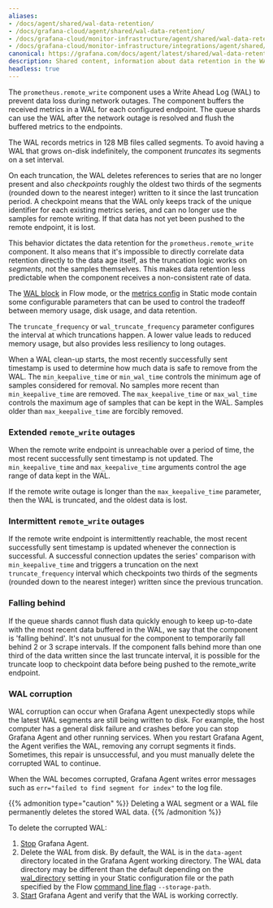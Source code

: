 ```yaml
---
aliases:
- /docs/agent/shared/wal-data-retention/
- /docs/grafana-cloud/agent/shared/wal-data-retention/
- /docs/grafana-cloud/monitor-infrastructure/agent/shared/wal-data-retention/
- /docs/grafana-cloud/monitor-infrastructure/integrations/agent/shared/wal-data-retention/
canonical: https://grafana.com/docs/agent/latest/shared/wal-data-retention/
description: Shared content, information about data retention in the WAL
headless: true
---
```


The `prometheus.remote_write` component uses a Write Ahead Log (WAL) to prevent
data loss during network outages. The component buffers the received metrics in
a WAL for each configured endpoint. The queue shards can use the WAL after the
network outage is resolved and flush the buffered metrics to the endpoints.

The WAL records metrics in 128 MB files called segments. To avoid having a WAL
that grows on-disk indefinitely, the component _truncates_ its segments on a
set interval.

On each truncation, the WAL deletes references to series that are no longer
present and also _checkpoints_ roughly the oldest two thirds of the segments
(rounded down to the nearest integer) written to it since the last truncation
period. A checkpoint means that the WAL only keeps track of the unique
identifier for each existing metrics series, and can no longer use the samples
for remote writing. If that data has not yet been pushed to the remote
endpoint, it is lost.

This behavior dictates the data retention for the `prometheus.remote_write`
component. It also means that it's impossible to directly correlate data
retention directly to the data age itself, as the truncation logic works on
_segments_, not the samples themselves. This makes data retention less
predictable when the component receives a non-consistent rate of data.

The [WAL block][] in Flow mode, or the [metrics config][] in Static mode
contain some configurable parameters that can be used to control the tradeoff
between memory usage, disk usage, and data retention.

The `truncate_frequency` or `wal_truncate_frequency` parameter configures the
interval at which truncations happen. A lower value leads to reduced memory
usage, but also provides less resiliency to long outages.

When a WAL clean-up starts, the most recently successfully sent timestamp is
used to determine how much data is safe to remove from the WAL.
The `min_keepalive_time` or `min_wal_time` controls the minimum age of samples
considered for removal. No samples more recent than `min_keepalive_time` are
removed. The `max_keepalive_time` or `max_wal_time` controls the maximum age of
samples that can be kept in the WAL. Samples older than
`max_keepalive_time` are forcibly removed.

### Extended `remote_write` outages
When the remote write endpoint is unreachable over a period of time, the most
recent successfully sent timestamp is not updated. The
`min_keepalive_time` and `max_keepalive_time` arguments control the age range
of data kept in the WAL.

If the remote write outage is longer than the `max_keepalive_time` parameter,
then the WAL is truncated, and the oldest data is lost.

### Intermittent `remote_write` outages
If the remote write endpoint is intermittently reachable, the most recent
successfully sent timestamp is updated whenever the connection is successful.
A successful connection updates the series' comparison with
`min_keepalive_time` and triggers a truncation on the next `truncate_frequency`
interval which checkpoints two thirds of the segments (rounded down to the
nearest integer) written since the previous truncation.

### Falling behind
If the queue shards cannot flush data quickly enough to keep
up-to-date with the most recent data buffered in the WAL, we say that the
component is 'falling behind'.
It's not unusual for the component to temporarily fall behind 2 or 3 scrape intervals.
If the component falls behind more than one third of the data written since the
last truncate interval, it is possible for the truncate loop to checkpoint data
before being pushed to the remote_write endpoint.

### WAL corruption

WAL corruption can occur when Grafana Agent unexpectedly stops while the latest WAL segments
are still being written to disk. For example, the host computer has a general disk failure
and crashes before you can stop Grafana Agent and other running services. When you restart Grafana
Agent, the Agent verifies the WAL, removing any corrupt segments it finds. Sometimes, this repair
is unsuccessful, and you must manually delete the corrupted WAL to continue.

When the WAL becomes corrupted, Grafana Agent writes error messages such as
`err="failed to find segment for index"` to the log file.

{{% admonition type="caution" %}}
Deleting a WAL segment or a WAL file permanently deletes the stored WAL data.
{{% /admonition %}}

To delete the corrupted WAL:

1. [Stop][] Grafana Agent.
1. Delete the WAL from disk. By default, the WAL is in the `data-agent` directory located in
   the Grafana Agent working directory. The WAL data directory may be different than the default
   depending on the [wal_directory][] setting in your Static configuration file or the path
   specified by the Flow [command line flag][run] `--storage-path`.
1. [Start][Stop] Grafana Agent and verify that the WAL is working correctly.

[WAL block]: /docs/agent/<AGENT_VERSION>/flow/reference/components/prometheus.remote_write#wal-block
[metrics config]: /docs/agent/<AGENT_VERSION>/static/configuration/metrics-config
[Stop]: /docs/agent/<AGENT_VERSION>/flow/setup/start-agent
[wal_directory]: /docs/agent/<AGENT_VERSION>/static/configuration/metrics-config
[run]: /docs/agent/<AGENT_VERSION>/flow/reference/cli/run

<!--
{{% docs/reference %}}
[WAL block]: "/docs/agent/ -> /docs/agent/<AGENT_VERSION>/flow/reference/components/prometheus.remote_write.md#wal-block"
[WAL block]: "/docs/grafana-cloud/ -> /docs/grafana-cloud/monitor-infrastructure/agent/flow/reference/components/prometheus.remote_write.md#wal-block"
[metrics config]: "/docs/agent/ -> /docs/agent/<AGENT_VERSION>/static/configuration/metrics-config.md"
[metrics config]: "/docs/grafana-cloud/ -> /docs/grafana-cloud/monitor-infrastructure/agent/static/configuration/metrics-config.md"
[Stop]: "/docs/agent/ -> /docs/agent/<AGENT_VERSION>/flow/setup/start-agent.md"
[Stop]: "/docs/grafana-cloud/ -> /docs/grafana-cloud/monitor-infrastructure/agent/flow/setup/start-agent.md"
[wal_directory]: "/docs/agent/ -> /docs/agent/<AGENT_VERSION>/static/configuration/metrics-config.md"
[wal_directory]: "/docs/grafana-cloud/ -> /docs/grafana-cloud/monitor-infrastructure/agent/static/configuration/metrics-config.md"
[run]: "/docs/agent/ -> /docs/agent/<AGENT_VERSION>/flow/reference/cli/run.md"
[run]: "/docs/grafana-cloud/ -> /docs/grafana-cloud/monitor-infrastructure/agent/flow/reference/cli/run.md"
{{% /docs/reference %}}
-->
